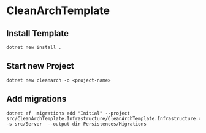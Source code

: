 # CleanArchTemplate
## Install Template
```
dotnet new install .
```
## Start new Project
```
dotnet new cleanarch -o <project-name>
```
## Add migrations
```
dotnet ef  migrations add "Initial" --project src/CleanArchTemplate.Infrastructure/CleanArchTemplate.Infrastructure.csproj -s src/Server  --output-dir Persistences/Migrations
```
